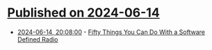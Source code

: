 # [Published on 2024-06-14](index.md)

* [2024-06-14, 20:08:00](https://soylentnews.org/article.pl?sid=24/06/13/150250&from=rss) - [Fifty Things You Can Do With a Software Defined Radio](https://soylentnews.org/article.pl?sid=24/06/13/150250&from=rss)
